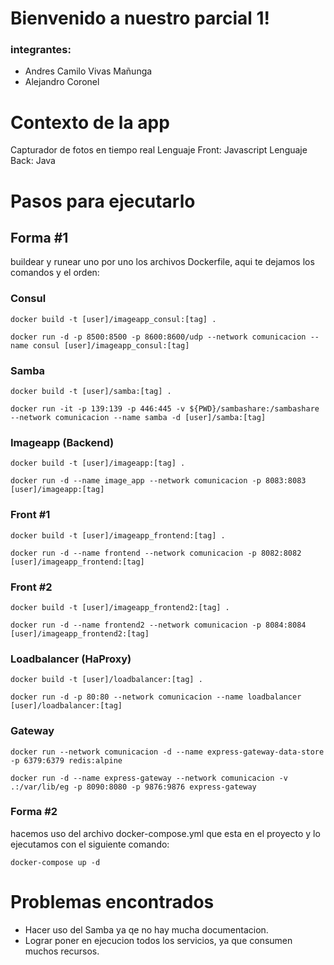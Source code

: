 # Bienvenido a nuestro parcial 1!
### integrantes:
* Andres Camilo Vivas Mañunga
* Alejandro Coronel

# Contexto de la app
Capturador de fotos en tiempo real
Lenguaje Front: Javascript
Lenguaje Back: Java

# Pasos para ejecutarlo
## Forma #1
buildear y runear uno por uno los archivos Dockerfile, aqui te dejamos los comandos y el orden:

### Consul
```
docker build -t [user]/imageapp_consul:[tag] .
```
```
docker run -d -p 8500:8500 -p 8600:8600/udp --network comunicacion --name consul [user]/imageapp_consul:[tag]
```
### Samba
```
docker build -t [user]/samba:[tag] .
```
```
docker run -it -p 139:139 -p 446:445 -v ${PWD}/sambashare:/sambashare --network comunicacion --name samba -d [user]/samba:[tag]
```
### Imageapp (Backend)
```
docker build -t [user]/imageapp:[tag] .
```
```
docker run -d --name image_app --network comunicacion -p 8083:8083 [user]/imageapp:[tag]
```
### Front #1
```
docker build -t [user]/imageapp_frontend:[tag] .
```
```
docker run -d --name frontend --network comunicacion -p 8082:8082 [user]/imageapp_frontend:[tag]
```
### Front #2
```
docker build -t [user]/imageapp_frontend2:[tag] .
```
```
docker run -d --name frontend2 --network comunicacion -p 8084:8084 [user]/imageapp_frontend2:[tag]
```
### Loadbalancer (HaProxy)
```
docker build -t [user]/loadbalancer:[tag] .
```
```
docker run -d -p 80:80 --network comunicacion --name loadbalancer [user]/loadbalancer:[tag]
```
### Gateway
```
docker run --network comunicacion -d --name express-gateway-data-store -p 6379:6379 redis:alpine
```
```
docker run -d --name express-gateway --network comunicacion -v .:/var/lib/eg -p 8090:8080 -p 9876:9876 express-gateway
```
### Forma #2
hacemos uso del archivo docker-compose.yml que esta en el proyecto y lo ejecutamos con el siguiente comando:
```
docker-compose up -d
```


# Problemas encontrados
* Hacer uso del Samba ya qe no hay mucha documentacion.
* Lograr poner en ejecucion todos los servicios, ya que consumen muchos recursos.
